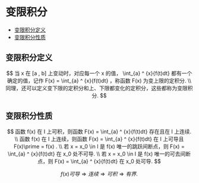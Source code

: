 # 变限积分

* [变限积分定义](#变限积分定义)
* [变限积分性质](#变限积分性质)

## 变限积分定义

$$
当 x 在 [a , b] 上变动时，对应每一个 x 的值， \int_{a} ^ {x}{f(t)dt} 都有一个确定的值，记作 F(x) = \int_{a} ^ {x}{f(t)dt} ，称函数 F(x) 为变上限的定积分.
\\
同理，还可以定义变下限的定积分和上、下限都变化的定积分，这些都称为变限积分.
$$

## 变限积分性质

$$
函数 f(x) 在 I 上可积，则函数 F(x) = \int_{a} ^ {x}{f(t)dt} 存在且在 I 上连续.
\\
函数 f(x) 在 I 上连续，则函数 F(x) = \int_{a} ^ {x}{f(t)dt} 在 I 上可导且 F(x)\prime = f(x) .
\\
若 x = x_0 \in I 是 f(x) 唯一的跳跃间断点，则 F(x) = \int_{a} ^ {x}{f(t)dt} 在 x_0 处不可导.
\\
若 x = x_0 \in I 是 f(x) 唯一的可去间断点，则 F(x) = \int_{a} ^ {x}{f(t)dt} 在 x_0 处可导.
$$

$$
f(x) 可导 \Rightarrow 连续 \Rightarrow 可积 \Rightarrow 有界.
$$



